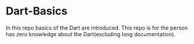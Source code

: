 # Dart-Basics
In this repo basics of the Dart are introduced. This repo is for the person has zero knowledge about the Dart(excluding long documentation). 
